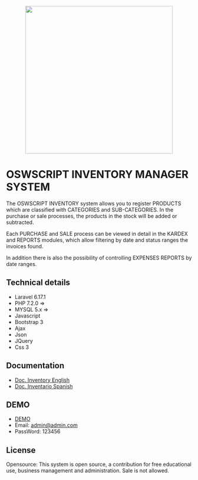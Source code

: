 <p align="center"><img src="https://oswscript.com/images/logo2.png" width="400"></p>

# OSWSCRIPT INVENTORY MANAGER SYSTEM

The OSWSCRIPT INVENTORY system allows you to register PRODUCTS which are classified with CATEGORIES and SUB-CATEGORIES. In the purchase or sale processes, the products in the stock will be added or subtracted.

Each PURCHASE and SALE process can be viewed in detail in the KARDEX and REPORTS modules, which allow filtering by date and status ranges the invoices found.

In addition there is also the possibility of controlling EXPENSES REPORTS by date ranges.

## Technical details

* Laravel 6.17.1
* PHP 7.2.0 =>
* MYSQL 5.x =>
* Javascript
* Bootstrap 3
* Ajax
* Json
* JQuery
* Css 3

## Documentation
* [Doc. Inventory English](https://inventarioen.oswscript.com/)
* [Doc. Inventario Spanish](https://inventarioes.oswscript.com/)

## DEMO
* [DEMO](https://inventario.oswscript.com/)
* Email: admin@admin.com
* PassWord: 123456

## License
Opensource: This system is open source, a contribution for free educational use, business management and administration. Sale is not allowed.
